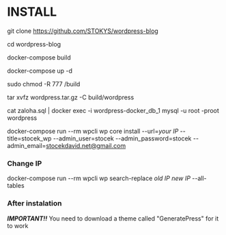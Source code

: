 
# INSTALL 
git clone https://github.com/STOKYS/wordpress-blog

cd wordpress-blog

docker-compose build

docker-compose up -d

sudo chmod -R 777 /build

tar xvfz wordpress.tar.gz -C build/wordpress

cat zaloha.sql | docker exec -i wordpress-docker_db_1 mysql -u root -proot wordpress

docker-compose run --rm wpcli wp core install --url=*your IP* --title=stocek_wp --admin_user=stocek --admin_password=stocek --admin_email=stocekdavid.net@gmail.com

### Change IP
docker-compose run --rm wpcli wp search-replace *old IP* *new IP* --all-tables

### After instalation
***IMPORTANT!!***
You need to download a theme called "GeneratePress" for it to work
